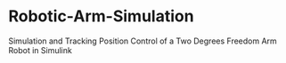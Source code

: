 # Robotic-Arm-Simulation
Simulation and Tracking Position Control of a Two Degrees Freedom Arm Robot in Simulink
